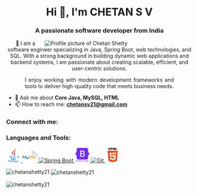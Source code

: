 <h1 align="center">Hi 👋, I'm CHETAN S V</h1>
<h3 align="center">A passionate software developer from India</h3>
<img align="right" alt="Profile picture of Chetan Shetty" width="400" src="https://i.pinimg.com/originals/81/17/8b/81178b47a8598f0c81c4799f2cdd4057.gif">

<div align="center">
    <p style="text-align: center;">
        🌱 I am a software engineer specializing in Java, Spring Boot, web technologies, and SQL. With a strong background in building dynamic web applications and backend systems, I am passionate about creating scalable, efficient, and user-centric solutions.
    </p>
    <p style="text-align: justify; width: 80%;">
        I enjoy working with modern development frameworks and tools to deliver high-quality code that meets business needs.
    </p>
</div>

<ul>
    <li>💬 Ask me about <strong>Core Java, MySQL, HTML</strong></li>
    <li>📫 How to reach me: <strong><a href="mailto:chetansv21@gmail.com">chetansv21@gmail.com</a></strong></li>
</ul>

<h3 align="left">Connect with me:</h3>

<h3 align="left">Languages and Tools:</h3>
<p align="left">  
    <a href="https://www.java.com" target="_blank" rel="noreferrer"> 
        <img src="https://raw.githubusercontent.com/devicons/devicon/master/icons/java/java-original.svg" alt="Java" width="40" height="40"/>
    </a> 
    <a href="https://www.mysql.com/" target="_blank" rel="noreferrer"> 
        <img src="https://raw.githubusercontent.com/devicons/devicon/master/icons/mysql/mysql-original-wordmark.svg" alt="MySQL" width="40" height="40"/> 
    </a> 
    <a href="https://spring.io/" target="_blank" rel="noreferrer"> 
        <img src="https://www.vectorlogo.zone/logos/springio/springio-icon.svg" alt="Spring Boot" width="40" height="40"/> 
    </a>
    <a href="https://getbootstrap.com" target="_blank" rel="noreferrer"> 
        <img src="https://raw.githubusercontent.com/devicons/devicon/master/icons/bootstrap/bootstrap-plain-wordmark.svg" alt="Bootstrap" width="40" height="40"/> 
    </a> 
    <a href="https://git-scm.com/" target="_blank" rel="noreferrer"> 
        <img src="https://www.vectorlogo.zone/logos/git-scm/git-scm-icon.svg" alt="Git" width="40" height="40"/> 
    </a> 
    <a href="https://www.w3.org/html/" target="_blank" rel="noreferrer"> 
        <img src="https://raw.githubusercontent.com/devicons/devicon/master/icons/html5/html5-original-wordmark.svg" alt="HTML5" width="40" height="40"/> 
    </a>
</p>

<!-- GitHub Stats -->
<p><img align="left" src="https://github-readme-stats.vercel.app/api/top-langs?username=chetanshetty21&show_icons=true&locale=en&layout=compact" alt="chetanshetty21" /></p>

<p>&nbsp;<img align="center" src="https://github-readme-stats.vercel.app/api?username=chetanshetty21&show_icons=true&locale=en" alt="chetanshetty21" /></p>

<p><img align="center" src="https://github-readme-streak-stats.herokuapp.com/?user=chetanshetty21&" alt="chetanshetty21" /></p>
